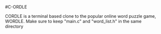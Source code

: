 #C-ORDLE

CORDLE is a terminal based clone to the popular online word puzzle game, WORDLE.
Make sure to keep "main.c" and "word_list.h" in the same directory
